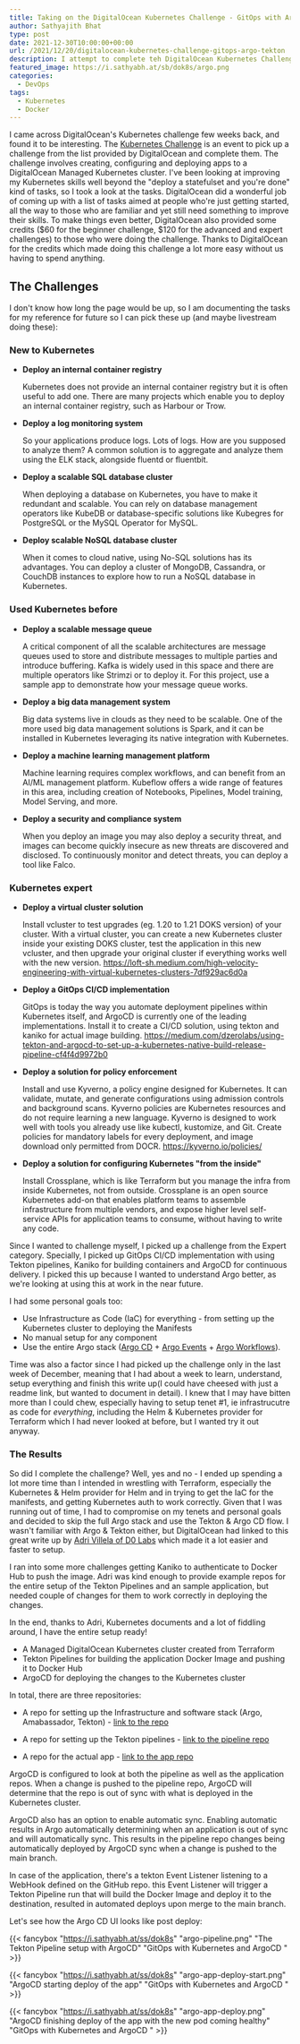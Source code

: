 ```yaml
---
title: Taking on the DigitalOcean Kubernetes Challenge - GitOps with Argo and Tekton
author: Sathyajith Bhat
type: post
date: 2021-12-30T10:00:00+00:00
url: /2021/12/20/digitalocean-kubernetes-challenge-gitops-argo-tekton
description: I attempt to complete teh DigitalOcean Kubernetes Challenge
featured_image: https://i.sathyabh.at/sb/dok8s/argo.png
categories:
  - DevOps
tags:
  - Kubernetes
  - Docker
---
```

I came across DigitalOcean's Kubernetes challenge few weeks back, and found it to be interesting. The [Kubernetes Challenge](https://www.digitalocean.com/community/pages/kubernetes-challenge) is an event to pick up a challenge from the list provided by DigitalOcean and complete them. The challenge involves creating, configuring and deploying apps to a DigitalOcean Managed Kubernetes cluster. I've been looking at improving my Kubernetes skills well beyond the "deploy a statefulset and you're done" kind of tasks, so I took a look at the tasks. DigitalOcean did a wonderful job of coming up with a list of tasks aimed at people who're just getting started, all the way to those who are familiar and yet still need something to improve their skills. To make things even better, DigitalOcean also provided some credits ($60 for the beginner challenge, $120 for the advanced and expert challenges) to those who were doing the challenge. Thanks to DigitalOcean for the credits which made doing this challenge a lot more easy without us having to spend anything.

## The Challenges 

I don't know how long the page would be up, so I am documenting the tasks for my reference for future so I can pick these up (and maybe livestream doing these):

### New to Kubernetes

- **Deploy an internal container registry**

  Kubernetes does not provide an internal container registry but it is often useful to add one. There are many projects which enable you to deploy an internal container registry, such as Harbour or Trow.
- **Deploy a log monitoring system**

  So your applications produce logs. Lots of logs. How are you supposed to analyze them? A common solution is to aggregate and analyze them using the ELK stack, alongside fluentd or fluentbit.
- **Deploy a scalable SQL database cluster**

  When deploying a database on Kubernetes, you have to make it redundant and scalable. You can rely on database management operators like KubeDB or database-specific solutions like Kubegres for PostgreSQL or the MySQL Operator for MySQL. 
- **Deploy scalable NoSQL database cluster**

  When it comes to cloud native, using No-SQL solutions has its advantages. You can deploy a cluster of MongoDB, Cassandra, or CouchDB instances to explore how to run a NoSQL database in Kubernetes. 

### Used Kubernetes before

- **Deploy a scalable message queue**

  A critical component of all the scalable architectures are message queues used to store and distribute messages to multiple parties and introduce buffering. Kafka is widely used in this space and there are multiple operators like Strimzi or to deploy it. For this project, use a sample app to demonstrate how your message queue works. 
- **Deploy a big data management system**

  Big data systems live in clouds as they need to be scalable. One of the more used big data management solutions is Spark, and it can be installed in Kubernetes leveraging its native integration with Kubernetes. 
- **Deploy a machine learning management platform**

  Machine learning requires complex workflows, and can benefit from an AI/ML management platform. Kubeflow offers a wide range of features in this area, including creation of Notebooks, Pipelines, Model training, Model Serving, and more.
- **Deploy a security and compliance system**

  When you deploy an image you may also deploy a security threat, and images can become quickly insecure as new threats are discovered and disclosed. To continuously monitor and detect threats, you can deploy a tool like Falco.

### Kubernetes expert

- **Deploy a virtual cluster solution**

  Install vcluster to test upgrades (eg. 1.20 to 1.21 DOKS version) of your cluster. With a virtual cluster, you can create a new Kubernetes cluster inside your existing DOKS cluster, test the application in this new vcluster, and then upgrade your original cluster if everything works well with the new version.   https://loft-sh.medium.com/high-velocity-engineering-with-virtual-kubernetes-clusters-7df929ac6d0a
- **Deploy a GitOps CI/CD implementation**

  GitOps is today the way you automate deployment pipelines within Kubernetes itself, and ArgoCD  is currently one of the leading implementations. Install it to create a CI/CD solution, using tekton and kaniko for actual image building. https://medium.com/dzerolabs/using-tekton-and-argocd-to-set-up-a-kubernetes-native-build-release-pipeline-cf4f4d9972b0
- **Deploy a solution for policy enforcement**

  Install and use Kyverno, a policy engine designed for Kubernetes. It can validate, mutate, and generate configurations using admission controls and background scans. Kyverno policies are Kubernetes resources and do not require learning a new language. Kyverno is designed to work well with tools you already use like kubectl, kustomize, and Git. Create policies for mandatory labels for every deployment, and image download only permitted from DOCR.  https://kyverno.io/policies/
- **Deploy a solution for configuring Kubernetes "from the inside"**

  Install Crossplane, which is like Terraform but you manage the infra from inside Kubernetes, not from outside. Crossplane is an open source Kubernetes add-on that enables platform teams to assemble infrastructure from multiple vendors, and expose higher level self-service APIs for application teams to consume, without having to write any code.


Since I wanted to challenge myself, I picked up a challenge from the Expert category. Specially, I picked up GitOps CI/CD implementation with using Tekton pipelines, Kaniko for building containers and ArgoCD for continuous delivery. I picked this up because I wanted to understand Argo better, as we're looking at using this at work in the near future. 

I had some personal goals too:

* Use Infrastructure as Code (IaC) for everything - from setting up the Kubernetes cluster to deploying the Manifests
* No manual setup for any component
* Use the entire Argo stack ([Argo CD](https://argo-cd.readthedocs.io/en/stable/) + [Argo Events](https://argoproj.github.io/argo-events/) + [Argo Workflows](https://argoproj.github.io/argo-workflows/)).

Time was also a factor since I had picked up the challenge only in the last week of December, meaning that I had about a week to learn, understand, setup everything and finish this write up(I could have cheesed with just a readme link, but wanted to document in detail). I knew that I may have bitten more than I could chew, especially having to setup tenet #1, ie infrastrucutre as code for *everything*, including the Helm & Kubernetes provider for Terraform which I had never looked at before, but I wanted try it out anyway. 

### The Results

So did I complete the challenge? Well, yes and no - I ended up spending a lot more time than I intended in wrestling with Terraform, especially the Kubernetes & Helm provider for Helm and in trying to get the IaC for the manifests, and getting Kubernetes auth to work correctly. Given that I was running out of time, I had to compromise on my tenets and personal goals and decided to skip the full Argo stack and use the Tekton & Argo CD flow. I wasn't familiar with Argo & Tekton either, but DigitalOcean had linked to this great write up by [Adri Villela of D0 Labs](https://medium.com/dzerolabs/using-tekton-and-argocd-to-set-up-a-kubernetes-native-build-release-pipeline-cf4f4d9972b0) which made it a lot easier and faster to setup. 

I ran into some more challenges getting Kaniko to authenticate to Docker Hub to push the image. Adri was kind enough to provide example repos for the entire setup of the Tekton Pipelines and an sample application, but needed couple of changes for them to work correctly in deploying the changes. 

In the end, thanks to Adri, Kubernetes documents and a lot of fiddling around, I have the entire setup ready!

* A Managed DigitalOcean Kubernetes cluster created from Terraform
* Tekton Pipelines for building the application Docker Image and pushing it to Docker Hub
* ArgoCD for deploying the changes to the Kubernetes cluster

In total, there are three repositories:

* A repo for setting up the Infrastructure and software stack (Argo, Amabassador, Tekton) - [link to the repo](https://github.com/SathyaBhat/dok8s-gitops)
  
* A repo for setting up the Tekton pipelines - [link to the pipeline repo](https://github.com/SathyaBhat/tekton-pipeline-example-pipeline)
* A repo for the actual app - [link to the app repo](https://github.com/SathyaBhat/tekton-pipeline-example-pipeline)

ArgoCD is configured to look at both the pipeline as well as the application repos. When a change is pushed to the pipeline repo, ArgoCD will determine that the repo is out of sync with what is deployed in the Kubernetes cluster. 

ArgoCD also has an option to enable automatic sync. Enabling automatic results in Argo automatically determining when an application is out of sync and will automatically sync. This results in the pipeline repo changes being automatically deployed by ArgoCD sync when a change is pushed to the main branch.

In case of the application, there's a tekton Event Listener listening to a WebHook defined on the GitHub repo. this Event Listener will trigger a Tekton Pipeline run that will build the Docker Image and deploy it to the destination, resulted in automated deploys upon merge to the main branch.

Let's see how the Argo CD UI looks like post deploy:

{{< fancybox "https://i.sathyabh.at/ss/dok8s" "argo-pipeline.png" "The Tekton Pipeline setup with ArgoCD" "GitOps with Kubernetes and ArgoCD " >}}

{{< fancybox "https://i.sathyabh.at/ss/dok8s" "argo-app-deploy-start.png" "ArgoCD starting deploy of the app" "GitOps with Kubernetes and ArgoCD " >}}

{{< fancybox "https://i.sathyabh.at/ss/dok8s" "argo-app-deploy.png" "ArgoCD finishing deploy of the app with the new pod coming healthy" "GitOps with Kubernetes and ArgoCD " >}}



